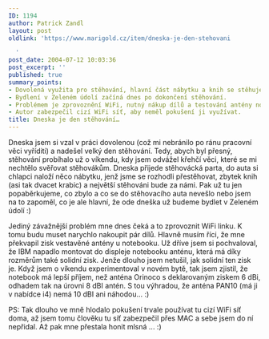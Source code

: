 ```yaml
---
ID: 1194
author: Patrick Zandl
layout: post
oldlink: 'https://www.marigold.cz/item/dneska-je-den-stehovani

  '
post_date: 2004-07-12 10:03:36
post_excerpt: ''
published: true
summary_points:
- Dovolená využita pro stěhování, hlavní část nábytku a knih se stěhuje dnes.
- Bydlení v Zeleném údolí začíná dnes po dokončení stěhování.
- Problémem je zprovoznění WiFi, nutný nákup dílů a testování antény notebooku.
- Autor zabezpečil cizí WiFi síť, aby neměl pokušení ji využívat.
title: Dneska je den stěhování…
---
```


<p>
Dneska jsem si vzal v práci dovolenou (což mi nebránilo po ránu pracovní věci vyříditi) a nadešel velký den stěhování. Tedy, abych byl přesný, stěhování probíhalo už o víkendu, kdy jsem odvážel křehčí věci, které se mi nechtělo svěřovat stěhovákům. Dneska přijede stěhovácká parta, do auta si chlapci naloží něco nábytku, jenž jsme se rozhodli přestěhovat, zbytek knih (asi tak dvacet krabic) a největší stěhováni bude za námi. Pak už tu jen popaběrkujeme, co zbylo a co se do stěhovacího auta nevešlo nebo jsem na to zapoměl, co je ale hlavní, že ode dneška už budeme bydlet v Zeleném údolí :)</p>
<p>
Jediný závažnější problém mne dnes čeká a to zprovoznit WiFi linku. K tomu budu muset narychlo nakoupit pár dílů. Hlavně musím říci, že mne překvapil zisk vestavěné antény u notebooku. Už dříve jsem si pochvaloval, že IBM napadlo montovat do displeje notebooku anténu, která má díky rozměrům také solidní zisk. Jenže dlouho jsem netušil, jak solidní ten zisk je. Když jsem o víkendu experimentoval v novém bytě, tak jsem zjistil, že notebook má lepší příjem, než anténa Orinoco s deklarovaným ziskem 6 dBi, odhadem tak na úrovni 8 dBI antén. S tou výhradou, že anténa PAN10 (má ji v nabídce i4) nemá 10 dBI ani náhodou... :)</p>
<p>
PS: Tak dlouho ve mně hlodalo pokušení trvale používat tu cizí WiFi síť doma, až jsem tomu člověku tu síť zabezpečil přes MAC a sebe jsem do ní nepřidal. Až pak mne přestala honit mlsná ... :)</p>